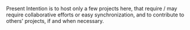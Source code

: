 Present Intention is to host only a few projects here, that require / may require collaborative efforts or easy synchronization, and to contribute to others' projects, if and when necessary.
